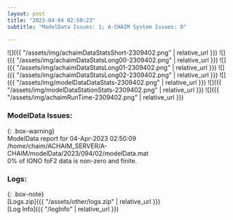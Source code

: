 ```yaml
---
layout: post
title: "2023-04-04 02:50:23"
subtitle: "ModelData Issues: 1; A-CHAIM System Issues: 0"

---
```


![]({{ "/assets/img/achaimDataStatsShort-2309402.png" | relative_url }})
![]({{ "/assets/img/achaimDataStatsLong00-2309402.png" | relative_url }})
![]({{ "/assets/img/achaimDataStatsLong01-2309402.png" | relative_url }})
![]({{ "/assets/img/achaimDataStatsLong02-2309402.png" | relative_url }})
![]({{ "/assets/img/modelDataDataStats-2309402.png" | relative_url }})
![]({{ "/assets/img/modelDataStationStats-2309402.png" | relative_url }})
![]({{ "/assets/img/achaimRunTime-2309402.png" | relative_url }})


### ModelData Issues:  
  
{: .box-warning}  
 ModelData report for 04-Apr-2023 02:50:09   
 /home/chaim/ACHAIM_SERVER/A-CHAIM/modelData/2023/094/02/modelData.mat   
 0% of IONO foF2 data is non-zero and finite.   
  


### Logs:  
  
{: .box-note}  
[Logs.zip]({{ "/assets/other/logs.zip" | relative_url }})  
[Log Info]({{ "/logInfo" | relative_url }})  
